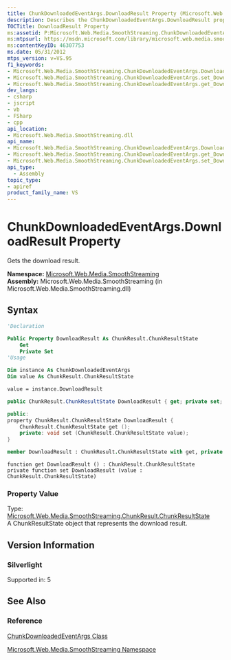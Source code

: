 ```yaml
---
title: ChunkDownloadedEventArgs.DownloadResult Property (Microsoft.Web.Media.SmoothStreaming)
description: Describes the ChunkDownloadedEventArgs.DownloadResult property and provides the property's syntax, property value, and version information.
TOCTitle: DownloadResult Property
ms:assetid: P:Microsoft.Web.Media.SmoothStreaming.ChunkDownloadedEventArgs.DownloadResult
ms:mtpsurl: https://msdn.microsoft.com/library/microsoft.web.media.smoothstreaming.chunkdownloadedeventargs.downloadresult(v=VS.95)
ms:contentKeyID: 46307753
ms.date: 05/31/2012
mtps_version: v=VS.95
f1_keywords:
- Microsoft.Web.Media.SmoothStreaming.ChunkDownloadedEventArgs.DownloadResult
- Microsoft.Web.Media.SmoothStreaming.ChunkDownloadedEventArgs.set_DownloadResult
- Microsoft.Web.Media.SmoothStreaming.ChunkDownloadedEventArgs.get_DownloadResult
dev_langs:
- csharp
- jscript
- vb
- FSharp
- cpp
api_location:
- Microsoft.Web.Media.SmoothStreaming.dll
api_name:
- Microsoft.Web.Media.SmoothStreaming.ChunkDownloadedEventArgs.DownloadResult
- Microsoft.Web.Media.SmoothStreaming.ChunkDownloadedEventArgs.get_DownloadResult
- Microsoft.Web.Media.SmoothStreaming.ChunkDownloadedEventArgs.set_DownloadResult
api_type:
  - Assembly
topic_type:
- apiref
product_family_name: VS
---
```


# ChunkDownloadedEventArgs.DownloadResult Property

Gets the download result.

**Namespace:**  [Microsoft.Web.Media.SmoothStreaming](microsoft-web-media-smoothstreaming-namespace_1.md)  
**Assembly:**  Microsoft.Web.Media.SmoothStreaming (in Microsoft.Web.Media.SmoothStreaming.dll)

## Syntax

```vb
'Declaration

Public Property DownloadResult As ChunkResult.ChunkResultState
    Get
    Private Set
'Usage

Dim instance As ChunkDownloadedEventArgs
Dim value As ChunkResult.ChunkResultState

value = instance.DownloadResult
```

```csharp
public ChunkResult.ChunkResultState DownloadResult { get; private set; }
```

```cpp
public:
property ChunkResult.ChunkResultState DownloadResult {
    ChunkResult.ChunkResultState get ();
    private: void set (ChunkResult.ChunkResultState value);
}
```

``` fsharp
member DownloadResult : ChunkResult.ChunkResultState with get, private set
```

```jscript
function get DownloadResult () : ChunkResult.ChunkResultState
private function set DownloadResult (value : ChunkResult.ChunkResultState)
```

### Property Value

Type: [Microsoft.Web.Media.SmoothStreaming.ChunkResult.ChunkResultState](chunkresult-chunkresultstate-enumeration-microsoft-web-media-smoothstreaming_1.md)  
A ChunkResultState object that represents the download result.

## Version Information

### Silverlight

Supported in: 5  

## See Also

### Reference

[ChunkDownloadedEventArgs Class](chunkdownloadedeventargs-class-microsoft-web-media-smoothstreaming.md)

[Microsoft.Web.Media.SmoothStreaming Namespace](microsoft-web-media-smoothstreaming-namespace_1.md)
